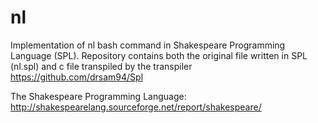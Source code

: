 # nl
Implementation of nl bash command in Shakespeare Programming Language (SPL).
Repository contains both the original file written in SPL (nl.spl) and c file transpiled by the transpiler https://github.com/drsam94/Spl

The Shakespeare Programming Language: http://shakespearelang.sourceforge.net/report/shakespeare/
